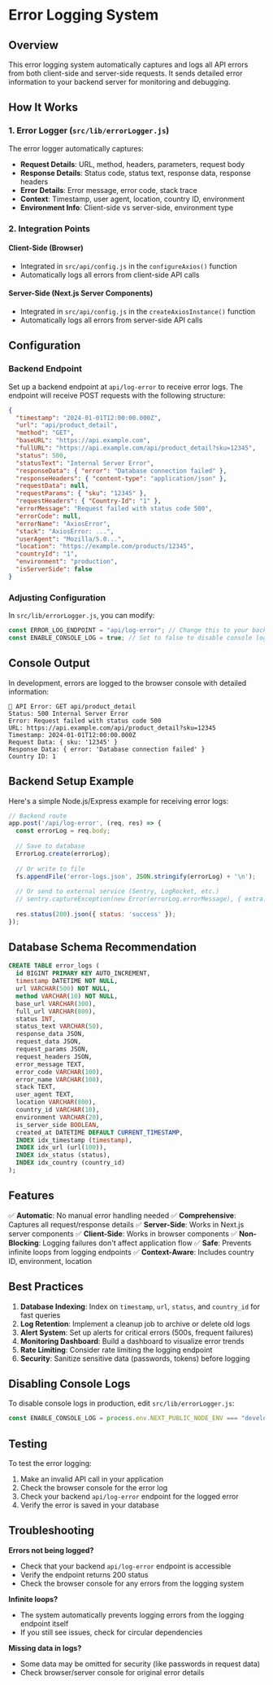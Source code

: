 # Error Logging System

## Overview

This error logging system automatically captures and logs all API errors from both client-side and server-side requests. It sends detailed error information to your backend server for monitoring and debugging.

## How It Works

### 1. Error Logger (`src/lib/errorLogger.js`)

The error logger automatically captures:
- **Request Details**: URL, method, headers, parameters, request body
- **Response Details**: Status code, status text, response data, response headers
- **Error Details**: Error message, error code, stack trace
- **Context**: Timestamp, user agent, location, country ID, environment
- **Environment Info**: Client-side vs server-side, environment type

### 2. Integration Points

#### Client-Side (Browser)
- Integrated in `src/api/config.js` in the `configureAxios()` function
- Automatically logs all errors from client-side API calls

#### Server-Side (Next.js Server Components)
- Integrated in `src/api/config.js` in the `createAxiosInstance()` function
- Automatically logs all errors from server-side API calls

## Configuration

### Backend Endpoint

Set up a backend endpoint at `api/log-error` to receive error logs. The endpoint will receive POST requests with the following structure:

```json
{
  "timestamp": "2024-01-01T12:00:00.000Z",
  "url": "api/product_detail",
  "method": "GET",
  "baseURL": "https://api.example.com",
  "fullURL": "https://api.example.com/api/product_detail?sku=12345",
  "status": 500,
  "statusText": "Internal Server Error",
  "responseData": { "error": "Database connection failed" },
  "responseHeaders": { "content-type": "application/json" },
  "requestData": null,
  "requestParams": { "sku": "12345" },
  "requestHeaders": { "Country-Id": "1" },
  "errorMessage": "Request failed with status code 500",
  "errorCode": null,
  "errorName": "AxiosError",
  "stack": "AxiosError: ...",
  "userAgent": "Mozilla/5.0...",
  "location": "https://example.com/products/12345",
  "countryId": "1",
  "environment": "production",
  "isServerSide": false
}
```

### Adjusting Configuration

In `src/lib/errorLogger.js`, you can modify:

```javascript
const ERROR_LOG_ENDPOINT = "api/log-error"; // Change this to your backend endpoint
const ENABLE_CONSOLE_LOG = true; // Set to false to disable console logs in production
```

## Console Output

In development, errors are logged to the browser console with detailed information:

```
🔴 API Error: GET api/product_detail
Status: 500 Internal Server Error
Error: Request failed with status code 500
URL: https://api.example.com/api/product_detail?sku=12345
Timestamp: 2024-01-01T12:00:00.000Z
Request Data: { sku: '12345' }
Response Data: { error: 'Database connection failed' }
Country ID: 1
```

## Backend Setup Example

Here's a simple Node.js/Express example for receiving error logs:

```javascript
// Backend route
app.post('/api/log-error', (req, res) => {
  const errorLog = req.body;
  
  // Save to database
  ErrorLog.create(errorLog);
  
  // Or write to file
  fs.appendFile('error-logs.json', JSON.stringify(errorLog) + '\n');
  
  // Or send to external service (Sentry, LogRocket, etc.)
  // sentry.captureException(new Error(errorLog.errorMessage), { extra: errorLog });
  
  res.status(200).json({ status: 'success' });
});
```

## Database Schema Recommendation

```sql
CREATE TABLE error_logs (
  id BIGINT PRIMARY KEY AUTO_INCREMENT,
  timestamp DATETIME NOT NULL,
  url VARCHAR(500) NOT NULL,
  method VARCHAR(10) NOT NULL,
  base_url VARCHAR(300),
  full_url VARCHAR(800),
  status INT,
  status_text VARCHAR(50),
  response_data JSON,
  request_data JSON,
  request_params JSON,
  request_headers JSON,
  error_message TEXT,
  error_code VARCHAR(100),
  error_name VARCHAR(100),
  stack TEXT,
  user_agent TEXT,
  location VARCHAR(800),
  country_id VARCHAR(10),
  environment VARCHAR(20),
  is_server_side BOOLEAN,
  created_at DATETIME DEFAULT CURRENT_TIMESTAMP,
  INDEX idx_timestamp (timestamp),
  INDEX idx_url (url(100)),
  INDEX idx_status (status),
  INDEX idx_country (country_id)
);
```

## Features

✅ **Automatic**: No manual error handling needed
✅ **Comprehensive**: Captures all request/response details
✅ **Server-Side**: Works in Next.js server components
✅ **Client-Side**: Works in browser components
✅ **Non-Blocking**: Logging failures don't affect application flow
✅ **Safe**: Prevents infinite loops from logging endpoints
✅ **Context-Aware**: Includes country ID, environment, location

## Best Practices

1. **Database Indexing**: Index on `timestamp`, `url`, `status`, and `country_id` for fast queries
2. **Log Retention**: Implement a cleanup job to archive or delete old logs
3. **Alert System**: Set up alerts for critical errors (500s, frequent failures)
4. **Monitoring Dashboard**: Build a dashboard to visualize error trends
5. **Rate Limiting**: Consider rate limiting the logging endpoint
6. **Security**: Sanitize sensitive data (passwords, tokens) before logging

## Disabling Console Logs

To disable console logs in production, edit `src/lib/errorLogger.js`:

```javascript
const ENABLE_CONSOLE_LOG = process.env.NEXT_PUBLIC_NODE_ENV === "development";
```

## Testing

To test the error logging:

1. Make an invalid API call in your application
2. Check the browser console for the error log
3. Check your backend `api/log-error` endpoint for the logged error
4. Verify the error is saved in your database

## Troubleshooting

**Errors not being logged?**
- Check that your backend `api/log-error` endpoint is accessible
- Verify the endpoint returns 200 status
- Check the browser console for any errors from the logging system

**Infinite loops?**
- The system automatically prevents logging errors from the logging endpoint itself
- If you still see issues, check for circular dependencies

**Missing data in logs?**
- Some data may be omitted for security (like passwords in request data)
- Check browser/server console for original error details

